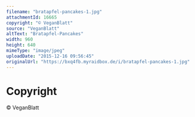 ```yaml
---
filename: "bratapfel-pancakes-1.jpg"
attachmentId: 16665
copyright: "© VeganBlatt"
source: "VeganBlatt"
altText: "Bratapfel-Pancakes"
width: 960
height: 640
mimeType: "image/jpeg"
uploadDate: "2015-12-16 09:56:45"
originalUrl: "https://bxq4fb.myraidbox.de/i/bratapfel-pancakes-1.jpg"
---
```


# Copyright

© VeganBlatt
